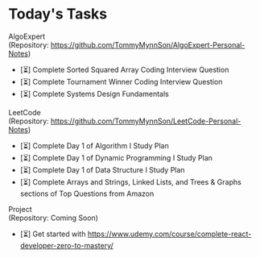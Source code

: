 # Today's Tasks

AlgoExpert
<br/>
(Repository: https://github.com/TommyMynnSon/AlgoExpert-Personal-Notes)
- [:hourglass_flowing_sand:] Complete Sorted Squared Array Coding Interview Question
- [:hourglass_flowing_sand:] Complete Tournament Winner Coding Interview Question
- [:hourglass_flowing_sand:] Complete Systems Design Fundamentals

LeetCode
<br/>
(Repository: https://github.com/TommyMynnSon/LeetCode-Personal-Notes)
- [:hourglass_flowing_sand:] Complete Day 1 of Algorithm I Study Plan
- [:hourglass_flowing_sand:] Complete Day 1 of Dynamic Programming I Study Plan
- [:hourglass_flowing_sand:] Complete Day 1 of Data Structure I Study Plan
- [:hourglass_flowing_sand:] Complete Arrays and Strings, Linked Lists, and Trees & Graphs sections of Top Questions from Amazon

Project
<br/>
(Repository: Coming Soon)
- [:hourglass_flowing_sand:] Get started with https://www.udemy.com/course/complete-react-developer-zero-to-mastery/

